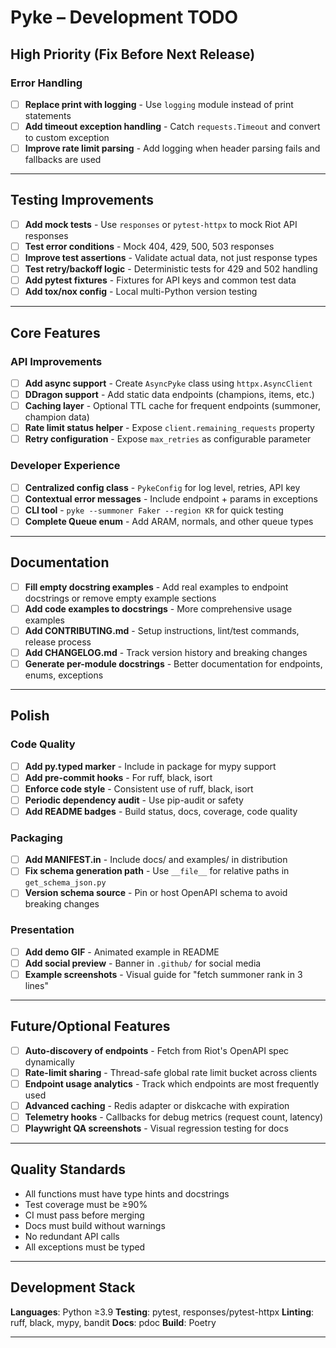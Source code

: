 # Pyke – Development TODO

## High Priority (Fix Before Next Release)

### Error Handling

- [ ] **Replace print with logging** - Use `logging` module instead of print statements
- [ ] **Add timeout exception handling** - Catch `requests.Timeout` and convert to custom exception
- [ ] **Improve rate limit parsing** - Add logging when header parsing fails and fallbacks are used

---

## Testing Improvements

- [ ] **Add mock tests** - Use `responses` or `pytest-httpx` to mock Riot API responses
- [ ] **Test error conditions** - Mock 404, 429, 500, 503 responses
- [ ] **Improve test assertions** - Validate actual data, not just response types
- [ ] **Test retry/backoff logic** - Deterministic tests for 429 and 502 handling
- [ ] **Add pytest fixtures** - Fixtures for API keys and common test data
- [ ] **Add tox/nox config** - Local multi-Python version testing

---

## Core Features

### API Improvements

- [ ] **Add async support** - Create `AsyncPyke` class using `httpx.AsyncClient`
- [ ] **DDragon support** - Add static data endpoints (champions, items, etc.)
- [ ] **Caching layer** - Optional TTL cache for frequent endpoints (summoner, champion data)
- [ ] **Rate limit status helper** - Expose `client.remaining_requests` property
- [ ] **Retry configuration** - Expose `max_retries` as configurable parameter

### Developer Experience

- [ ] **Centralized config class** - `PykeConfig` for log level, retries, API key
- [ ] **Contextual error messages** - Include endpoint + params in exceptions
- [ ] **CLI tool** - `pyke --summoner Faker --region KR` for quick testing
- [ ] **Complete Queue enum** - Add ARAM, normals, and other queue types

---

## Documentation

- [ ] **Fill empty docstring examples** - Add real examples to endpoint docstrings or remove empty example sections
- [ ] **Add code examples to docstrings** - More comprehensive usage examples
- [ ] **Add CONTRIBUTING.md** - Setup instructions, lint/test commands, release process
- [ ] **Add CHANGELOG.md** - Track version history and breaking changes
- [ ] **Generate per-module docstrings** - Better documentation for endpoints, enums, exceptions

---

## Polish

### Code Quality

- [ ] **Add py.typed marker** - Include in package for mypy support
- [ ] **Add pre-commit hooks** - For ruff, black, isort
- [ ] **Enforce code style** - Consistent use of ruff, black, isort
- [ ] **Periodic dependency audit** - Use pip-audit or safety
- [ ] **Add README badges** - Build status, docs, coverage, code quality

### Packaging

- [ ] **Add MANIFEST.in** - Include docs/ and examples/ in distribution
- [ ] **Fix schema generation path** - Use `__file__` for relative paths in `get_schema_json.py`
- [ ] **Version schema source** - Pin or host OpenAPI schema to avoid breaking changes

### Presentation

- [ ] **Add demo GIF** - Animated example in README
- [ ] **Add social preview** - Banner in `.github/` for social media
- [ ] **Example screenshots** - Visual guide for "fetch summoner rank in 3 lines"

---

## Future/Optional Features

- [ ] **Auto-discovery of endpoints** - Fetch from Riot's OpenAPI spec dynamically
- [ ] **Rate-limit sharing** - Thread-safe global rate limit bucket across clients
- [ ] **Endpoint usage analytics** - Track which endpoints are most frequently used
- [ ] **Advanced caching** - Redis adapter or diskcache with expiration
- [ ] **Telemetry hooks** - Callbacks for debug metrics (request count, latency)
- [ ] **Playwright QA screenshots** - Visual regression testing for docs

---

## Quality Standards

- All functions must have type hints and docstrings
- Test coverage must be ≥90%
- CI must pass before merging
- Docs must build without warnings
- No redundant API calls
- All exceptions must be typed

---

## Development Stack

**Languages**: Python ≥3.9
**Testing**: pytest, responses/pytest-httpx
**Linting**: ruff, black, mypy, bandit
**Docs**: pdoc
**Build**: Poetry

---
